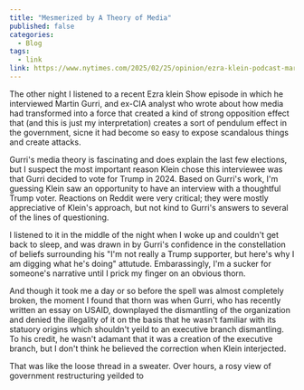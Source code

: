 ```yaml
---
title: "Mesmerized by A Theory of Media"
published: false
categories:
  - Blog
tags:
  - link
link: https://www.nytimes.com/2025/02/25/opinion/ezra-klein-podcast-martin-gurri.html
---
```


The other night I listened to a recent Ezra klein Show episode in which he interviewed Martin Gurri, and ex-CIA analyst
who wrote about how media had transformed into a force that created a kind of strong opposition effect that (and this is just my interpretation) creates a sort of pendulum effect in the government, sicne it had become so easy to expose scandalous things and create attacks.

Gurri's media theory is fascinating and does explain the last few elections, but I suspect the most important reason Klein chose this interviewee was that Gurri decided to vote for Trump in 2024. Based on Gurri's work, I'm guessing Klein saw an opportunity to have an interview with a thoughtful Trump voter. Reactions on Reddit were very critical; they were mostly appreciative of Klein's approach, but not kind to Gurri's answers to several of the lines of questioning. 

I listened to it in the middle of the night when I woke up and couldn't get back to sleep, and was drawn in by Gurri's confidence in the constellation of beliefs surrounding his "I'm not really a Trump supporter, but here's why I am digging what he's doing" attutude. Embarassingly, I'm a sucker for someone's narrative until I prick my finger on an obvious thorn.

And though it took me a day or so before the spell was almost completely broken, the moment I found that thorn was when Gurri, who has recently written an essay on USAID, downplayed the dismantling of the organization and denied the illegality of it on the basis that he wasn't familiar with its statuory origins which shouldn't yeild to an executive branch dismantling. To his credit, he wasn't adamant that it was a creation of the executive branch, but I don't think he believed the correction when Klein interjected. 

That was like the loose thread in a sweater. Over hours, a rosy view of government restructuring yeilded to 